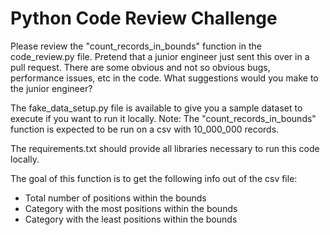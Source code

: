 # Python Code Review Challenge

Please review the "count_records_in_bounds" function in the code_review.py file. Pretend that a junior engineer 
just sent this over in a pull request. There are some obvious and not so obvious bugs, performance issues, etc in 
the code. What suggestions would you make to the junior engineer?

The fake_data_setup.py file is available to give you a sample dataset to execute if you want to run it locally. Note: 
The "count_records_in_bounds" function is expected to be run on a csv with 10_000_000 records.

The requirements.txt should provide all libraries necessary to run this code locally.

The goal of this function is to get the following info out of the csv file:
* Total number of positions within the bounds
* Category with the most positions within the bounds
* Category with the least positions within the bounds